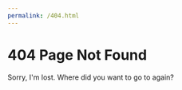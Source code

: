 ```yaml
---
permalink: /404.html
---
```


# 404 Page Not Found

Sorry, I'm lost. Where did you want to go to again?